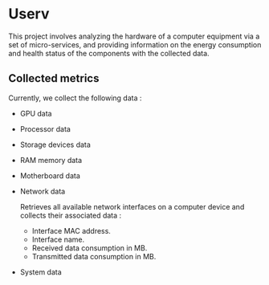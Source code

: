 # Userv

This project involves analyzing the hardware of a computer equipment via a set
of micro-services, and providing information on the energy consumption and
health status of the components with the collected data.

## Collected metrics

Currently, we collect the following data :

* GPU data

* Processor data

* Storage devices data

* RAM memory data

* Motherboard data

* Network data

    Retrieves all available network interfaces on a computer device and
    collects their associated data :

  * Interface MAC address.
  * Interface name.
  * Received data consumption in MB.
  * Transmitted data consumption in MB.

* System data
